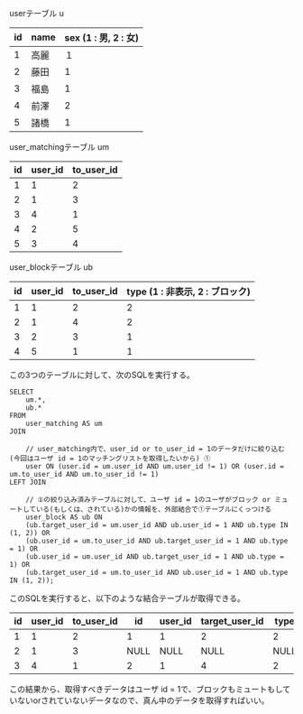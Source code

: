 userテーブル u 

| id | name | sex (1 : 男, 2 : 女) |
| - | - | - | 
| 1 | 高麗 | １ |
| 2 | 藤田 | 1 |
| 3 | 福島 | 1 |
| 4 | 前澤 | 2 |
| 5 | 諸橋 | 1 |


user_matchingテーブル um

| id | user_id | to_user_id |
| - | - | - | 
| 1 | 1 | 2 |
| 2 | 1 | 3 |
| 3 | 4 | 1 |
| 4 | 2 | 5 |
| 5 | 3 | 4 |

user_blockテーブル ub

| id | user_id | to_user_id | type (1 : 非表示, 2 : ブロック) |
| - | - | - | - |
| 1 | 1 | 2 | 2 |
| 2 | 1 | 4 | 2 |
| 3 | 2 | 3 | 1 |
| 4 | 5 | 1 | 1 |


この3つのテーブルに対して、次のSQLを実行する。

```
SELECT
    um.*,
    ub.*
FROM
    user_matching AS um
JOIN

    // user_matching内で、user_id or to_user_id = 1のデータだけに絞り込む(今回はユーザ id = 1のマッチングリストを取得したいから) ①
    user ON (user.id = um.user_id AND um.user_id != 1) OR (user.id = um.to_user_id AND um.to_user_id != 1)
LEFT JOIN

    // ①の絞り込み済みテーブルに対して、ユーザ id = 1のユーザがブロック or ミュートしている(もしくは、されている)かの情報を、外部結合で①テーブルにくっつける
    user_block AS ub ON
    (ub.target_user_id = um.user_id AND ub.user_id = 1 AND ub.type IN (1, 2)) OR
    (ub.user_id = um.to_user_id AND ub.target_user_id = 1 AND ub.type = 1) OR
    (ub.user_id = um.user_id AND ub.target_user_id = 1 AND ub.type = 1) OR
    (ub.target_user_id = um.to_user_id AND ub.user_id = 1 AND ub.type IN (1, 2));
```

このSQLを実行すると、以下のような結合テーブルが取得できる。

| id | user_id | to_user_id | id | user_id | target_user_id | type |
| - | - | - | - | - | - | - |
| 1 | 1 | 2 | 1 | 1 | 2 | 2 |
| 2 | 1 | 3 | NULL | NULL | NULL | NULL |
| 3 | 4 | 1 | 2 | 1 | 4 | 2 |


この結果から、取得すべきデータはユーザ id = 1で、ブロックもミュートもしていないorされていないデータなので、真ん中のデータを取得すればいい。
